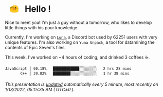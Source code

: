 <h1>   <img src="./spoink.gif" style="vertical-align:middle;" width="30px">   Hello ! </h1>

Nice to meet you! I'm just a guy without a tomorrow, who likes to develop little things with his poor knowledge.

Currently, I'm working on <a href='https://github.com/Asgarrrr/Luna'>`Luna`</a>, a Discord bot used by 62251 users with very unique features. I'm also working on `Yuna Unpack`, a tool for datamining the contents of Epic Seven's files.

This week, I've worked on ~4 hours of coding, and drinked 3 coffees ☕.

```
JavaScript │ 60.18%   ████████████░░░░░░░░   2 hrs 28 mins
       C++ │ 39.82%   ████████░░░░░░░░░░░░   1 hr 38 mins
```

###### This presentation is [updated](https://github.com/Asgarrrr) automatically every 5 minute, most recently on 1/13/2022, 05:15:35 AM ( UTC±0 ).